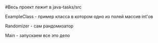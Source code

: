 #Весь проект лежит в java-tasks/src

ExampleClass - пример класса в котором одно из полей массив int'ов

Randomizer - сам рандомизатор

Main - запускаем все это дело

